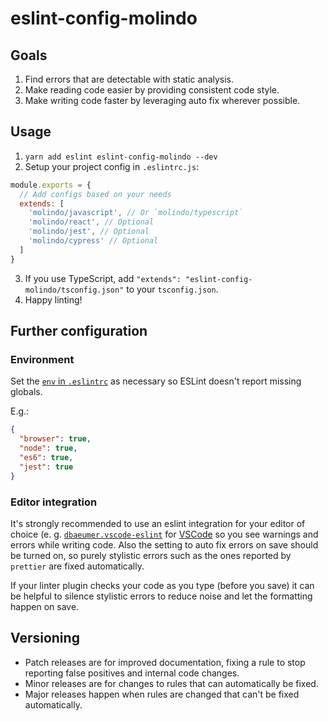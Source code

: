 # eslint-config-molindo

## Goals

1. Find errors that are detectable with static analysis.
2. Make reading code easier by providing consistent code style.
3. Make writing code faster by leveraging auto fix wherever possible.

## Usage

1. `yarn add eslint eslint-config-molindo --dev`
2. Setup your project config in `.eslintrc.js`:

```js
module.exports = {
  // Add configs based on your needs
  extends: [
    'molindo/javascript', // Or `molindo/typescript`
    'molindo/react', // Optional
    'molindo/jest', // Optional
    'molindo/cypress' // Optional
  ]
}
```

3. If you use TypeScript, add `"extends": "eslint-config-molindo/tsconfig.json"` to your `tsconfig.json`.
4. Happy linting!

## Further configuration

### Environment

Set the [`env` in `.eslintrc`](https://eslint.org/docs/user-guide/configuring#specifying-environments) as necessary so ESLint doesn't report missing globals.
 
E.g.:

```json
{
  "browser": true,
  "node": true,
  "es6": true,
  "jest": true
}
```

### Editor integration

It's strongly recommended to use an eslint integration for your editor of choice (e. g. [`dbaeumer.vscode-eslint`](https://marketplace.visualstudio.com/items?itemName=dbaeumer.vscode-eslint) for [VSCode](https://code.visualstudio.com/) so you see warnings and errors while writing code. Also the setting to auto fix errors on save should be turned on, so purely stylistic errors such as the ones reported by `prettier` are fixed automatically.

If your linter plugin checks your code as you type (before you save) it can be helpful to silence stylistic errors to reduce noise and let the formatting happen on save.

## Versioning

 - Patch releases are for improved documentation, fixing a rule to stop reporting false positives and internal code changes.
 - Minor releases are for changes to rules that can automatically be fixed.
 - Major releases happen when rules are changed that can't be fixed automatically.
